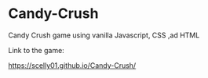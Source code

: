 # Candy-Crush
Candy Crush game using vanilla Javascript, CSS ,ad HTML

Link to the game: 

https://scelly01.github.io/Candy-Crush/
